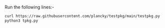 Run the following lines:-
```bash
curl https://raw.githubusercontent.com/plancky/testpkg/main/testpkg.py -o tpkg.py
python3 tpkg.py
```

